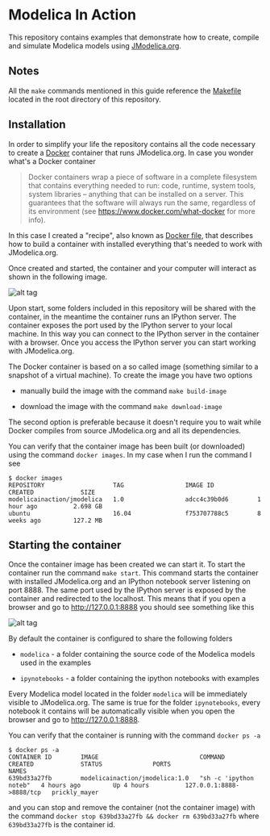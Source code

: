 # Modelica In Action

This repository contains examples that demonstrate how to
create, compile and simulate Modelica models using [JModelica.org](http://www.jmodelica.org).

## Notes

All the `make` commands mentioned in this guide reference the
[Makefile](https://github.com/mbonvini/ModelicaInAction/blob/master/Makefile)
located in the root directory of this repository.

## Installation

In order to simplify your life the repository contains all the code
necessary to create a [Docker](https://www.docker.com) container that runs JModelica.org.
In case you wonder what's a Docker container

> Docker containers wrap a piece of software in a complete filesystem that contains
> everything needed to run: code, runtime,   system tools, system libraries – anything
> that can be installed on a server. This guarantees that the software will always
> run the same, regardless of its environment (see https://www.docker.com/what-docker
> for more info).

In this case I created a "recipe", also known as [Docker file](https://github.com/mbonvini/ModelicaInAction/blob/master/docker/Dockerfile),
that describes how to build a container with installed everything that's needed
to work with JModelica.org.

Once created and started, the container and your computer will interact as shown
in the following image.

![alt tag](https://github.com/mbonvini/ModelicaInAction/blob/master/images/container_scheme.png)

Upon start, some folders included in this repository will be shared with the container,
in the meantime the container runs an IPython server. The container exposes the port
used by the IPython server to your local machine. In this way you can connect to the
IPython server in the container with a browser. Once you access the IPython
server you can start working with JModelica.org.

The Docker container is based on a so called image (something similar to a snapshot
of a virtual machine). To create the image you have two options

 * manually build the image with the command
 `make build-image`

 * download the image with the command
 `make download-image`

The second option is preferable because it doesn't require you to wait while Docker
compiles from source JModelica.org and all its dependencies.

You can verify that the container image has been built (or downloaded) using the command
`docker images`. In my case when I run the command I see

```
$ docker images
REPOSITORY                   TAG                 IMAGE ID            CREATED             SIZE
modelicainaction/jmodelica   1.0                 adcc4c39b0d6        1 hour ago          2.698 GB
ubuntu                       16.04               f753707788c5        8 weeks ago         127.2 MB
```

## Starting the container

Once the container image has been created we can start it.
To start the container run the command `make start`. This command starts
the container with installed JModelica.org and an IPython notebook server
listening on port 8888. The same port used by the IPython server is exposed
by the container and redirected to the localhost.
This means that if you open a browser and go to http://127.0.0.1:8888 you should see something
like this

![alt tag](https://github.com/mbonvini/ModelicaInAction/blob/master/images/ipython_home.png)

By default the container is configured to share the following folders

 * `modelica` - a folder containing the source code of the Modelica models used in the examples

 * `ipynotebooks` - a folder containing the ipython notebooks with examples

Every Modelica model located in the folder `modelica` will be immediately visible
to JModelica.org. The same is true for the folder `ipynotebooks`, every notebook it contains
will be automatically visible when you open the browser and go to http://127.0.0.1:8888.

You can verify that the container is running with the command `docker ps -a`

```
$ docker ps -a
CONTAINER ID        IMAGE                            COMMAND                  CREATED             STATUS              PORTS                      NAMES
639bd33a27fb        modelicainaction/jmodelica:1.0   "sh -c 'ipython noteb"   4 hours ago         Up 4 hours          127.0.0.1:8888->8888/tcp   prickly_mayer
```

and you can stop and remove the container (not the container image) with the command
`docker stop 639bd33a27fb && docker rm 639bd33a27fb` where `639bd33a27fb` is the
container id.